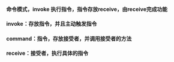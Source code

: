 #### 命令模式，invoke 执行指令，指令存放receive，由receive完成功能
#### invoke：存放指令，并且主动触发指令
#### command：指令，存放接受者，并调用接受者的方法
#### receive：接受者，执行具体的指令